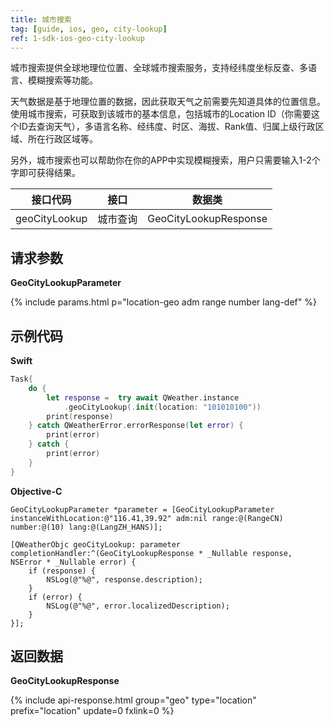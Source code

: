 ```yaml
---
title: 城市搜索
tag: [guide, ios, geo, city-lookup]
ref: 1-sdk-ios-geo-city-lookup
---
```


城市搜索提供全球地理位位置、全球城市搜索服务，支持经纬度坐标反查、多语言、模糊搜索等功能。

天气数据是基于地理位置的数据，因此获取天气之前需要先知道具体的位置信息。使用城市搜索，可获取到该城市的基本信息，包括城市的Location ID（你需要这个ID去查询天气），多语言名称、经纬度、时区、海拔、Rank值、归属上级行政区域、所在行政区域等。 

另外，城市搜索也可以帮助你在你的APP中实现模糊搜索，用户只需要输入1-2个字即可获得结果。

| 接口代码  | 接口                  | 数据类       |
| -------- | ---------------------------- | ------------ |
| geoCityLookup | 城市查询  | GeoCityLookupResponse |

## 请求参数

**GeoCityLookupParameter**

{% include params.html p="location-geo adm range number lang-def" %}

## 示例代码

**Swift**

```swift
Task{
    do {
        let response =  try await QWeather.instance
            .geoCityLookup(.init(location: "101010100"))
        print(response)
    } catch QWeatherError.errorResponse(let error) {
        print(error)
    } catch {
        print(error)
    }
}
```

**Objective-C**

```objc
GeoCityLookupParameter *parameter = [GeoCityLookupParameter instanceWithLocation:@"116.41,39.92" adm:nil range:@(RangeCN) number:@(10) lang:@(LangZH_HANS)];

[QWeatherObjc geoCityLookup: parameter completionHandler:^(GeoCityLookupResponse * _Nullable response, NSError * _Nullable error) {
    if (response) {
        NSLog(@"%@", response.description);
    }
    if (error) {
        NSLog(@"%@", error.localizedDescription);
    }
}];
```

## 返回数据

**GeoCityLookupResponse**

{% include api-response.html group="geo" type="location" prefix="location" update=0 fxlink=0 %}

